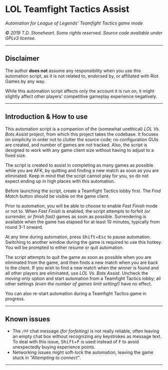 # LOL Teamfight Tactics Assist

_Automation for League of Legends' Teamfight Tactics game mode_

_© 2019 T.D. Stoneheart. Some rights reserved. Source code available under GPLv3 license._

-----

## Disclaimer

The author **does not** assume any responsibility when you use this automation script, as it is not related to, endorsed by, or affiliated with Riot Games by any way.

While this automation script affects only the account it is run on, it might slightly affect other players' competitive gameplay experience negatively.

-----

## Introduction & How to use

This automation script is a companion of the (somewhat unethical) _LOL Vs. Bots Assist_ project, from which this project takes the codebase. It focuses on simplicity in order not to clutter the source code; no configuration GUIs are created, and number of games are not tracked. Also, the script is designed to work with any game client size without having to adjust to a fixed size.

The script is created to assist in completing as many games as possible while you are AFK, by quitting and finding a new match as soon as you are eliminated. Keep in mind that the script cannot play for you, so do not expect ending up in high places with this automation.

Before launching the script, create a Teamfight Tactics lobby first. The _Find Match_ button should be visible on the game client.

Prior to automation, you will be able to choose to enable _Fast Finish_ mode or not to. When _Fast Finish_ is enabled, the script attempts to forfeit _(or surrender, or finish fast)_ games as soon as possible. Surrendering is available when the game has elapsed for at least 10 minutes, typically from round 3-1 onward.

At any time during automation, press <kbd>Shift</kbd>+<kbd>Esc</kbd> to pause automation. Switching to another window during the game is required to use this hotkey. You will be prompted to either resume or quit automation.

The script attempts to quit the game as soon as possible when you are eliminated from the game, and then finds a new match when you are back to the client. If you wish to find a new match when the winner is found and all other players are eliminated, use _LOL Vs. Bots Assist_. Uncheck the _moving only_ option and start automation from a Teamfight Tactics lobby; all other settings _(even the number of games limit setting!)_ have no effect.

You can also re-start automation during a Teamfight Tactics game in progress.

-----

## Known issues

* The `/FF` chat message _(for forfeiting)_ is not really reliable, often leaving an empty chat box without recognizing any keystrokes as message text. To deal with this issue, <kbd>Shift</kbd>+<kbd>F</kbd> is used instead of <kbd>F</kbd> to avoid unexpectedly buying experience points.
* Networking issues might soft-lock the automation, leaving the game stuck in _"Attempting to connect"_.

-----
